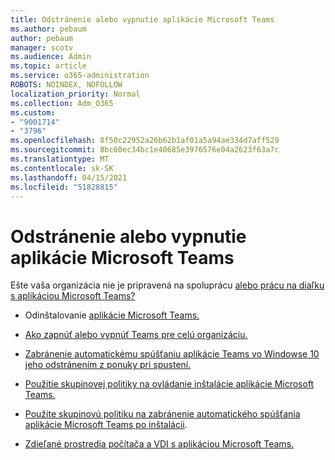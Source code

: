 ```yaml
---
title: Odstránenie alebo vypnutie aplikácie Microsoft Teams
ms.author: pebaum
author: pebaum
manager: scotv
ms.audience: Admin
ms.topic: article
ms.service: o365-administration
ROBOTS: NOINDEX, NOFOLLOW
localization_priority: Normal
ms.collection: Adm_O365
ms.custom:
- "9001714"
- "3796"
ms.openlocfilehash: 8f50c22952a26b62b1af01a5a94ae334d7aff529
ms.sourcegitcommit: 8bc60ec34bc1e40685e3976576e04a2623f63a7c
ms.translationtype: MT
ms.contentlocale: sk-SK
ms.lasthandoff: 04/15/2021
ms.locfileid: "51828815"
---
```

# <a name="remove-or-turn-off-microsoft-teams"></a>Odstránenie alebo vypnutie aplikácie Microsoft Teams

Ešte vaša organizácia nie je pripravená na spoluprácu [alebo prácu na diaľku s aplikáciou Microsoft Teams?](https://products.office.com/microsoft-teams/group-chat-software?&OCID=AID2000955_SEM_WiLWtgAAAKcGoHNG:20200305184100:s&msclkid=cbe12a5675e41135662d7437325dbd9a&ef_id=WiLWtgAAAKcGoHNG:20200305184100:s)

- Odinštalovanie [aplikácie Microsoft Teams.](https://support.office.com/article/Uninstall-Microsoft-Teams-3b159754-3c26-4952-abe7-57d27f5f4c81)

- [Ako zapnúť alebo vypnúť Teams pre celú organizáciu.](https://docs.microsoft.com/MicrosoftTeams/office-365-set-up)

- [Zabránenie automatickému spúšťaniu aplikácie Teams vo Windowse 10 jeho odstránením z ponuky pri spustení.](https://support.microsoft.com/help/4026268/windows-10-change-startup-apps)

- [Použitie skupinovej politiky na ovládanie inštalácie aplikácie Microsoft Teams.](https://docs.microsoft.com/deployoffice/teams-install#use-group-policy-to-control-the-installation-of-microsoft-teams)

- [Použite skupinovú politiku na zabránenie automatického spúšťania aplikácie Microsoft Teams po inštalácii](https://docs.microsoft.com/deployoffice/teams-install#use-group-policy-to-prevent-microsoft-teams-from-starting-automatically-after-installation).

- [Zdieľané prostredia počítača a VDI s aplikáciou Microsoft Teams.](https://docs.microsoft.com/deployoffice/teams-install#shared-computer-and-vdi-environments-with-microsoft-teams)
